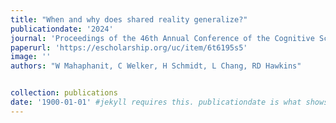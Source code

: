 ```yaml
---
title: "When and why does shared reality generalize?"
publicationdate: '2024'
journal: 'Proceedings of the 46th Annual Conference of the Cognitive Science Society.'
paperurl: 'https://escholarship.org/uc/item/6t6195s5'
image: ''
authors: "W Mahaphanit, C Welker, H Schmidt, L Chang, RD Hawkins"


collection: publications
date: '1900-01-01' #jekyll requires this. publicationdate is what shows up
---
```

